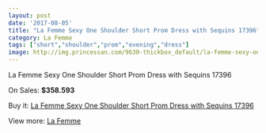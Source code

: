 ```yaml
---
layout: post
date: '2017-08-05'
title: "La Femme Sexy One Shoulder Short Prom Dress with Sequins 17396"
category: La Femme
tags: ["short","shoulder","prom","evening","dress"]
image: http://img.princessan.com/9630-thickbox_default/la-femme-sexy-one-shoulder-short-prom-dress-with-sequins-17396.jpg
---
```

La Femme Sexy One Shoulder Short Prom Dress with Sequins 17396

On Sales: **$358.593**
<a href="https://www.princessan.com/en/la-femme/4198-la-femme-sexy-one-shoulder-short-prom-dress-with-sequins-17396.html"><amp-img layout="responsive" width="600" height="600" src="//img.princessan.com/9630-thickbox_default/la-femme-sexy-one-shoulder-short-prom-dress-with-sequins-17396.jpg" alt="La Femme Sexy One Shoulder Short Prom Dress with Sequins 17396 0" /></a>
<a href="https://www.princessan.com/en/la-femme/4198-la-femme-sexy-one-shoulder-short-prom-dress-with-sequins-17396.html"><amp-img layout="responsive" width="600" height="600" src="//img.princessan.com/9631-thickbox_default/la-femme-sexy-one-shoulder-short-prom-dress-with-sequins-17396.jpg" alt="La Femme Sexy One Shoulder Short Prom Dress with Sequins 17396 1" /></a>

Buy it: [La Femme Sexy One Shoulder Short Prom Dress with Sequins 17396](https://www.princessan.com/en/la-femme/4198-la-femme-sexy-one-shoulder-short-prom-dress-with-sequins-17396.html "La Femme Sexy One Shoulder Short Prom Dress with Sequins 17396")

View more: [La Femme](https://www.princessan.com/en/28-la-femme "La Femme")